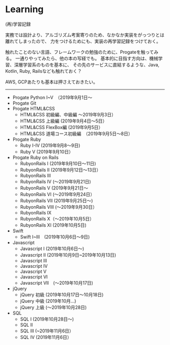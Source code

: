 # Learning
(再)学習記録

実務では設計より、アルゴリズム考案寄りのため、なかなか実装をがっつりとは離れてしまったので、
力をつけるためにも、実装の再学習記録をつけておく。

触れたことのない言語、フレームワークの勉強のために、Progateを触ってみる。
一通りやってみたら、他の本の写経でも。
基本的に目指す方向は、機械学習、深層学習系のものを基本に、
その先のサービスに直結するような、Java, Kotlin, Ruby, Railsなども触れておく？

AWS, GCPあたりも基本は押さえておきたい。

***

- Progate Python I~V　（2019年9月1日～
- Progate Git
- Progate HTML&CSS
  - HTML&CSS 初級編、中級編 ～2019年9月3日）
  - HTML&CSS 上級編 (2019年9月4日～5日）
  - HTML&CSS FlexBox編 (2019年9月5日）
  - HTML&CSS 道場コース初級編　（2019年9月5日～8日）
- Progate Ruby
  - Ruby I-IV (2019年9月8～9日)
  - Ruby V (2019年9月10日）
- Progate Ruby on Rails
  - RubyonRails I (2019年9月10日～11日)
  - RubyonRails II (2019年9月12日～13日）
  - RubyonRails III
  - RubyonRails IV (～2019年9月21日)
  - RubyonRails V (2019年9月21日～
  - RubyonRails VI (～2019年9月24日）
  - RubyonRails VII (2019年9月25日～)
  - RubyonRails VIII (～2019年9月30日）
  - RubyonRails IX
  - RubyonRails X（～2019年10月5日）
  - RubyonRails XI (2019年10月5日)
- Swift 
  - Swift I~III　(2019年10月6日～9日)
- Javascript
  - Javascript I (2019年10月6日～)
  - Javascript II (2019年10月9日~2019年10月13日)
  - Javascript III
  - Javascript IV
  - Javascript V
  - Javascript VI
  - Javascript VII　(～2019年10月17日)
- jQuery
  - jQuery 初級 (2019年10月17日～10月18日)
  - jQuery 中級 (2019年10月...)
  - jQuery 上級 (～2019年10月28日)
- SQL
  - SQL I (2019年10月28日～)
  - SQL II
  - SQL III (~2019年11月6日）
  - SQL IV (2019年11月6日）
